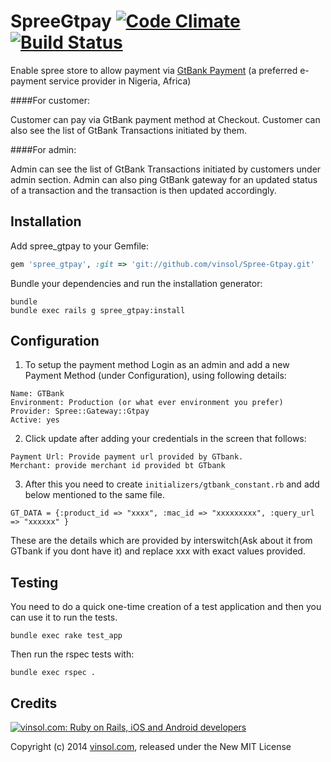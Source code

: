 SpreeGtpay  [![Code Climate](https://codeclimate.com/github/vinsol/Spree-Gtpay.png)](https://codeclimate.com/github/vinsol/Spree-Gtpay) [![Build Status](https://travis-ci.org/vinsol/Spree-Gtpay.svg)](https://travis-ci.org/vinsol/Spree-Gtpay)
==========

Enable spree store to allow payment via [GtBank Payment](http://gtbank.com/) (a preferred e-payment service provider in Nigeria, Africa)

####For customer:

Customer can pay via GtBank payment method at Checkout. Customer can also see the list of GtBank Transactions initiated by them.

####For admin:

Admin can see the list of GtBank Transactions initiated by customers under admin section. Admin can also ping GtBank gateway for an updated status of a transaction and the transaction is then updated accordingly. 


Installation
------------

Add spree_gtpay to your Gemfile:

```ruby
gem 'spree_gtpay', :git => 'git://github.com/vinsol/Spree-Gtpay.git'
```

Bundle your dependencies and run the installation generator:

```shell
bundle
bundle exec rails g spree_gtpay:install
```

Configuration
--------

1. To setup the payment method Login as an admin and add a new Payment Method (under Configuration), using following details:

  ```
  Name: GTBank
  Environment: Production (or what ever environment you prefer)
  Provider: Spree::Gateway::Gtpay
  Active: yes
  ```

2. Click update after adding your credentials in the screen that follows:

  ```
  Payment Url: Provide payment url provided by GTbank.
  Merchant: provide merchant id provided bt GTbank
  ```

3. After this you need to create ```initializers/gtbank_constant.rb``` and add below mentioned to the same file.

  ```
  GT_DATA = {:product_id => "xxxx", :mac_id => "xxxxxxxxx", :query_url => "xxxxxx" }
  ```

These are the details which are provided by interswitch(Ask about it from GTbank if you dont have it) and replace xxx with exact values provided.


Testing
-------

You need to do a quick one-time creation of a test application and then you can use it to run the tests.

    bundle exec rake test_app

Then run the rspec tests with:

    bundle exec rspec .



Credits
-------

[![vinsol.com: Ruby on Rails, iOS and Android developers](http://vinsol.com/vin_logo.png "Ruby on Rails, iOS and Android developers")](http://vinsol.com)

Copyright (c) 2014 [vinsol.com](http://vinsol.com "Ruby on Rails, iOS and Android developers"), released under the New MIT License
